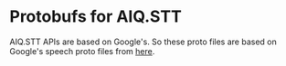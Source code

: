 # Protobufs for AIQ.STT

AIQ.STT APIs are based on Google's. So these proto files are based on Google's speech proto files from [here](https://github.com/googleapis/googleapis/blob/87005813c1aea3ff3ef772fa85f7b772283ded58/google/cloud/speech/v1/cloud_speech.proto).
